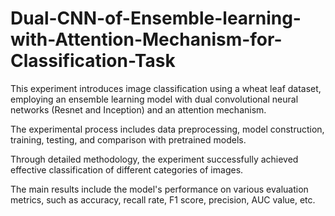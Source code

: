 # Dual-CNN-of-Ensemble-learning-with-Attention-Mechanism-for-Classification-Task

This experiment introduces image classification using a wheat leaf dataset, employing an ensemble learning model with dual convolutional neural networks (Resnet and Inception) and an attention mechanism. 

The experimental process includes data preprocessing, model construction, training, testing, and comparison with pretrained models. 

Through detailed methodology, the experiment successfully achieved effective classification of different categories of images. 

The main results include the model's performance on various evaluation metrics, such as accuracy, recall rate, F1 score, precision, AUC value, etc.
